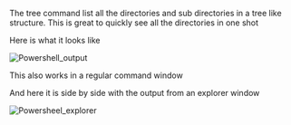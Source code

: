 The tree command list all the directories and sub directories in a tree like structure. This is great to quickly see all the directories in one shot

Here is what it looks like


![Powershell_output](https://user-images.githubusercontent.com/16019429/112690602-710be700-8e52-11eb-8891-74aebb5c48eb.PNG)


This also works in a regular command window



And here it is side by side with the output from an explorer window


![Powersheel_explorer](https://user-images.githubusercontent.com/16019429/112690671-8bde5b80-8e52-11eb-9fd0-f776e8b4db41.PNG)
